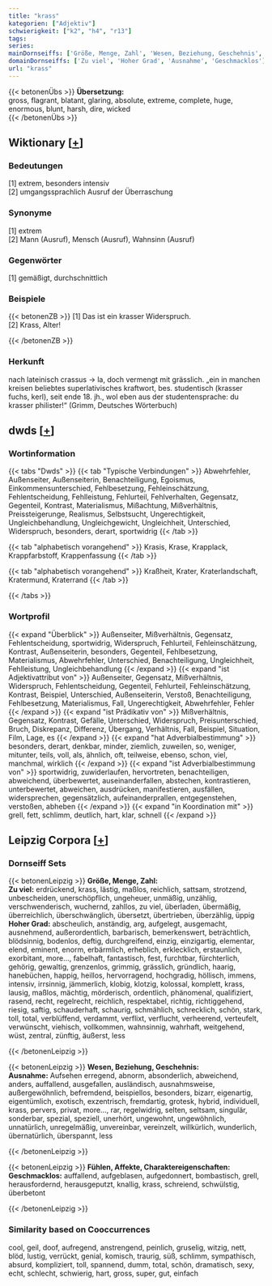 ```yaml
---
title: "krass"
kategorien: ["Adjektiv"]
schwierigkeit: ["k2", "h4", "r13"]
tags:
series:
mainDornseiffs: ['Größe, Menge, Zahl', 'Wesen, Beziehung, Geschehnis', 'Fühlen, Affekte, Charaktereigenschaften']
domainDornseiffs: ['Zu viel', 'Hoher Grad', 'Ausnahme', 'Geschmacklos']
url: "krass"
---
```


{{< betonenÜbs >}}
**Übersetzung:**  
gross, flagrant, blatant, glaring, absolute, extreme, complete, huge, enormous, blunt, harsh, dire, wicked  
{{< /betonenÜbs >}}

## Wiktionary [[+](https://de.wiktionary.org/wiki/krass)]

### Bedeutungen
[1] extrem, besonders intensiv  
[2] umgangssprachlich Ausruf der Überraschung  

### Synonyme
[1] extrem  
[2] Mann (Ausruf), Mensch (Ausruf), Wahnsinn (Ausruf)  

### Gegenwörter
[1] gemäßigt, durchschnittlich  

### Beispiele
{{< betonenZB >}}
[1] Das ist ein krasser Widerspruch.  
[2] Krass, Alter!  

{{< /betonenZB >}}
### Herkunft
nach lateinisch crassus → la, doch vermengt mit grässlich. „ein in manchen kreisen beliebtes superlativisches kraftwort, bes. studentisch (krasser fuchs, kerl), seit ende 18. jh., wol eben aus der studentensprache: du krasser philister!“ (Grimm, Deutsches Wörterbuch)  



## dwds [[+](https://www.dwds.de/wb/krass)]

### Wortinformation
{{< tabs "Dwds" >}}
{{< tab "Typische Verbindungen" >}}
Abwehrfehler, Außenseiter, Außenseiterin, Benachteiligung, Egoismus, Einkommensunterschied, Fehlbesetzung, Fehleinschätzung, Fehlentscheidung, Fehlleistung, Fehlurteil, Fehlverhalten, Gegensatz, Gegenteil, Kontrast, Materialismus, Mißachtung, Mißverhältnis, Preissteigerunge, Realismus, Selbstsucht, Ungerechtigkeit, Ungleichbehandlung, Ungleichgewicht, Ungleichheit, Unterschied, Widerspruch, besonders, derart, sportwidrig
{{< /tab >}}

{{< tab "alphabetisch vorangehend" >}}
Krasis, Krase, Krapplack, Krappfarbstoff, Krappenfassung
{{< /tab >}}

{{< tab "alphabetisch vorangehend" >}}
Kraßheit, Krater, Kraterlandschaft, Kratermund, Kraterrand
{{< /tab >}}

{{< /tabs >}}

### Wortprofil
{{< expand "Überblick" >}} Außenseiter, Mißverhältnis, Gegensatz, Fehlentscheidung, sportwidrig, Widerspruch, Fehlurteil, Fehleinschätzung, Kontrast, Außenseiterin, besonders, Gegenteil, Fehlbesetzung, Materialismus, Abwehrfehler, Unterschied, Benachteiligung, Ungleichheit, Fehlleistung, Ungleichbehandlung {{< /expand >}}
{{< expand "ist Adjektivattribut von" >}} Außenseiter, Gegensatz, Mißverhältnis, Widerspruch, Fehlentscheidung, Gegenteil, Fehlurteil, Fehleinschätzung, Kontrast, Beispiel, Unterschied, Außenseiterin, Verstoß, Benachteiligung, Fehlbesetzung, Materialismus, Fall, Ungerechtigkeit, Abwehrfehler, Fehler {{< /expand >}}
{{< expand "ist Prädikativ von" >}} Mißverhältnis, Gegensatz, Kontrast, Gefälle, Unterschied, Widerspruch, Preisunterschied, Bruch, Diskrepanz, Differenz, Übergang, Verhältnis, Fall, Beispiel, Situation, Film, Lage, es {{< /expand >}}
{{< expand "hat Adverbialbestimmung" >}} besonders, derart, denkbar, minder, ziemlich, zuweilen, so, weniger, mitunter, teils, voll, als, ähnlich, oft, teilweise, ebenso, schon, viel, manchmal, wirklich {{< /expand >}}
{{< expand "ist Adverbialbestimmung von" >}} sportwidrig, zuwiderlaufen, hervortreten, benachteiligen, abweichend, überbewertet, auseinanderfallen, abstechen, kontrastieren, unterbewertet, abweichen, ausdrücken, manifestieren, ausfällen, widersprechen, gegensätzlich, aufeinanderprallen, entgegenstehen, verstoßen, abheben {{< /expand >}}
{{< expand "in Koordination mit" >}} grell, fett, schlimm, deutlich, hart, klar, schnell {{< /expand >}}

## Leipzig Corpora [[+](https://corpora.uni-leipzig.de/en/res?word=krass&corpusId=deu_newscrawl-public_2018)]

### Dornseiff Sets
{{< betonenLeipzig >}}
**Größe, Menge, Zahl:**  
**Zu viel:** erdrückend, krass, lästig, maßlos, reichlich, sattsam, strotzend, unbescheiden, unerschöpflich, ungeheuer, unmäßig, unzählig, verschwenderisch, wuchernd, zahllos, zu viel, überladen, übermäßig, überreichlich, überschwänglich, übersetzt, übertrieben, überzählig, üppig  
**Hoher Grad:** abscheulich, anständig, arg, aufgelegt, ausgemacht, ausnehmend, außerordentlich, barbarisch, bemerkenswert, beträchtlich, blödsinnig, bodenlos, deftig, durchgreifend, einzig, einzigartig, elementar, elend, eminent, enorm, erbärmlich, erheblich, erklecklich, erstaunlich, exorbitant, more..., fabelhaft, fantastisch, fest, furchtbar, fürchterlich, gehörig, gewaltig, grenzenlos, grimmig, grässlich, gründlich, haarig, hanebüchen, happig, heillos, hervorragend, hochgradig, höllisch, immens, intensiv, irrsinnig, jämmerlich, klobig, klotzig, kolossal, komplett, krass, lausig, maßlos, mächtig, mörderisch, ordentlich, phänomenal, qualifiziert, rasend, recht, regelrecht, reichlich, respektabel, richtig, richtiggehend, riesig, saftig, schauderhaft, schaurig, schmählich, schrecklich, schön, stark, toll, total, verblüffend, verdammt, verflixt, verflucht, verheerend, verteufelt, verwünscht, viehisch, vollkommen, wahnsinnig, wahrhaft, weitgehend, wüst, zentral, zünftig, äußerst, less  

{{< /betonenLeipzig >}}


{{< betonenLeipzig >}}
**Wesen, Beziehung, Geschehnis:**  
**Ausnahme:** Aufsehen erregend, abnorm, absonderlich, abweichend, anders, auffallend, ausgefallen, ausländisch, ausnahmsweise, außergewöhnlich, befremdend, beispiellos, besonders, bizarr, eigenartig, eigentümlich, exotisch, exzentrisch, fremdartig, grotesk, hybrid, individuell, krass, pervers, privat, more..., rar, regelwidrig, selten, seltsam, singulär, sonderbar, spezial, speziell, unerhört, ungewohnt, ungewöhnlich, unnatürlich, unregelmäßig, unvereinbar, vereinzelt, willkürlich, wunderlich, übernatürlich, überspannt, less  

{{< /betonenLeipzig >}}


{{< betonenLeipzig >}}
**Fühlen, Affekte, Charaktereigenschaften:**  
**Geschmacklos:** auffallend, aufgeblasen, aufgedonnert, bombastisch, grell, herausfordernd, herausgeputzt, knallig, krass, schreiend, schwülstig, überbetont  

{{< /betonenLeipzig >}}

### Similarity based on Cooccurrences
cool, geil, doof, aufregend, anstrengend, peinlich, gruselig, witzig, nett, blöd, lustig, verrückt, genial, komisch, traurig, süß, schlimm, sympathisch, absurd, kompliziert, toll, spannend, dumm, total, schön, dramatisch, sexy, echt, schlecht, schwierig, hart, gross, super, gut, einfach

